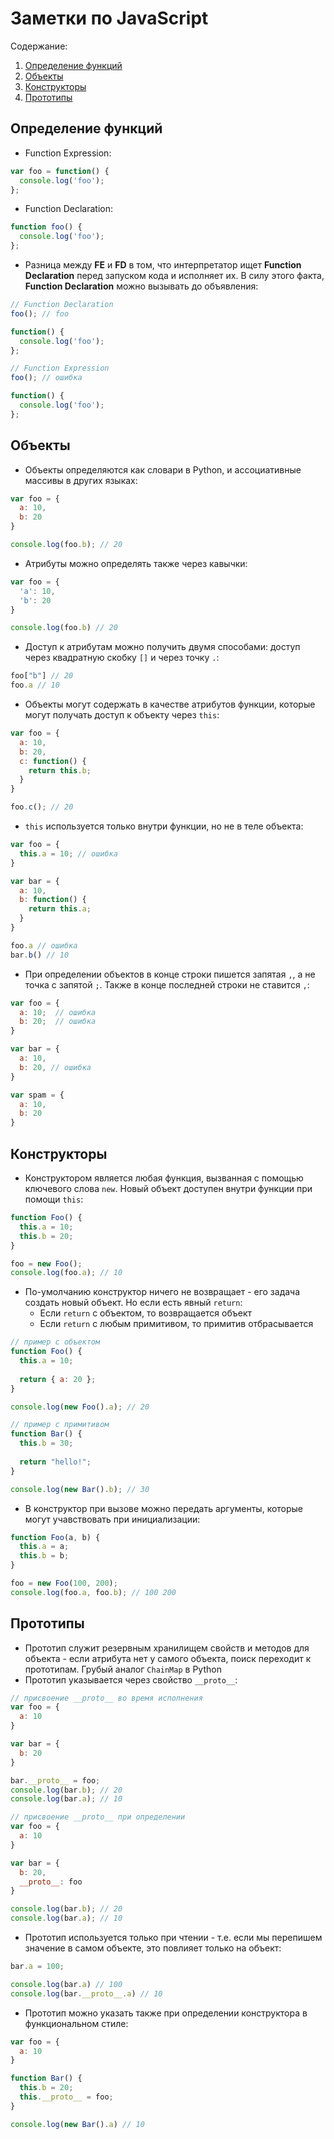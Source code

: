 # Заметки по JavaScript

Содержание:
1. [Определение функций](https://github.com/artinnok/notes/blob/master/javascript.md#Определение-функций)
2. [Объекты](https://github.com/artinnok/notes/blob/master/javascript.md#Объекты)
3. [Конструкторы](https://github.com/artinnok/notes/blob/master/javascript.md#Конструкторы)
4. [Прототипы](https://github.com/artinnok/notes/blob/master/javascript.md#Прототипы)


## Определение функций
* Function Expression:
```javascript
var foo = function() {
  console.log('foo');
};
```

* Function Declaration:
```javascript
function foo() {
  console.log('foo');
};
```
* Разница между **FE** и **FD** в том, что интерпретатор ищет **Function Declaration** перед запуском кода и исполняет их. В силу этого факта, **Function Declaration** можно вызывать до объявления:
```javascript
// Function Declaration
foo(); // foo

function() {
  console.log('foo');
};

// Function Expression
foo(); // ошибка

function() {
  console.log('foo');
};
```

## Объекты
* Объекты определяются как словари в Python, и ассоциативные массивы в других языках:
```javascript
var foo = {
  a: 10,
  b: 20 
}

console.log(foo.b); // 20
```

* Атрибуты можно определять также через кавычки:
```javascript
var foo = {
  'a': 10, 
  'b': 20
}

console.log(foo.b) // 20
```

* Доступ к атрибутам можно получить двумя способами: доступ через квадратную скобку `[]` и через точку `.`:
```javascript
foo["b"] // 20
foo.a // 10
```


* Объекты могут содержать в качестве атрибутов функции, которые могут получать доступ к объекту через `this`:
```javascript
var foo = {
  a: 10,
  b: 20,
  c: function() {
    return this.b;
  }
}

foo.c(); // 20
```
* `this` используется только внутри функции, но не в теле объекта:
```javascript
var foo = {
  this.a = 10; // ошибка
}

var bar = {
  a: 10,
  b: function() {
    return this.a;
  }
}

foo.a // ошибка
bar.b() // 10
```
* При определении объектов в конце строки пишется запятая `,`, а не точка с запятой `;`. Также в конце последней строки не ставится `,`:
```javascript
var foo = {
  a: 10;  // ошибка
  b: 20;  // ошибка
}

var bar = {
  a: 10,
  b: 20, // ошибка
}

var spam = {
  a: 10,
  b: 20
}
```

## Конструкторы
* Конструктором является любая функция, вызванная с помощью ключевого слова `new`. Новый объект доступен внутри функции при помощи `this`:
```javascript
function Foo() {
  this.a = 10;
  this.b = 20;
}

foo = new Foo();
console.log(foo.a); // 10
```
* По-умолчанию конструктор ничего не возвращает - его задача создать новый объект. Но если есть явный `return`:
  * Если `return` с объектом, то возвращается объект
  * Если `return` с любым примитивом, то примитив отбрасывается
  
```javascript
// пример с объектом
function Foo() {
  this.a = 10;
  
  return { a: 20 };
}

console.log(new Foo().a); // 20

// пример с примитивом
function Bar() {
  this.b = 30;
  
  return "hello!";
}

console.log(new Bar().b); // 30
```

* В конструктор при вызове можно передать аргументы, которые могут учавствовать при инициализации:
```javascript
function Foo(a, b) {
  this.a = a;
  this.b = b;
}

foo = new Foo(100, 200);
console.log(foo.a, foo.b); // 100 200
```

## Прототипы
* Прототип служит резервным хранилищем свойств и методов для объекта - если атрибута нет у самого объекта, поиск переходит к прототипам. Грубый аналог `ChainMap` в Python
* Прототип указывается через свойство `__proto__`:
```javascript
// присвоение __proto__ во время исполнения
var foo = {
  a: 10
}

var bar = {
  b: 20
}

bar.__proto__ = foo;
console.log(bar.b); // 20
console.log(bar.a); // 10

// присвоение __proto__ при определении
var foo = {
  a: 10
}

var bar = {
  b: 20,
  __proto__: foo
}

console.log(bar.b); // 20
console.log(bar.a); // 10
```
* Прототип используется только при чтении - т.е. если мы перепишем значение в самом объекте, это повлияет только на объект:
```javascript
bar.a = 100; 

console.log(bar.a) // 100
console.log(bar.__proto__.a) // 10
```
* Прототип можно указать также при определении конструктора в функциональном стиле:
```javascript
var foo = {
  a: 10
}

function Bar() {
  this.b = 20;
  this.__proto__ = foo;
}

console.log(new Bar().a) // 10
```
